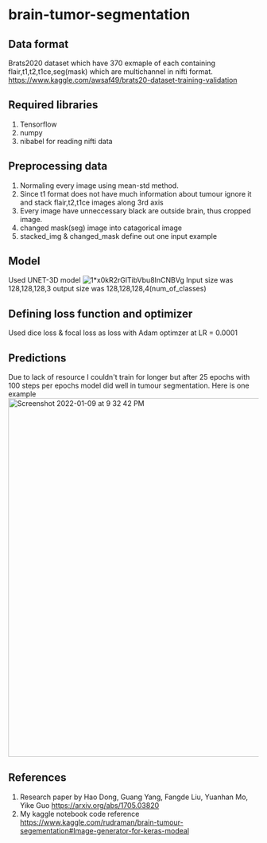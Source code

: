 # brain-tumor-segmentation

## Data format 
Brats2020 dataset which have 370 exmaple of each containing flair,t1,t2,t1ce,seg(mask) which are multichannel in nifti format.
https://www.kaggle.com/awsaf49/brats20-dataset-training-validation

## Required libraries
1. Tensorflow
2. numpy
3. nibabel for reading nifti data
## Preprocessing data
1. Normaling every image using mean-std method.
2. Since t1 format does not have much information about tumour ignore it and stack flair,t2,t1ce images along 3rd axis
3. Every image have unneccessary black are outside brain, thus cropped image.
4. changed mask(seg) image into catagorical image
5. stacked_img & changed_mask define out one input example

## Model
Used UNET-3D model ![1*x0kR2rGlTibVbu8InCNBVg](https://user-images.githubusercontent.com/85800858/148729282-15419fb0-ab42-4e5f-98ee-504c07888637.jpeg)
Input size was 128,128,128,3
output size was 128,128,128,4(num_of_classes)

## Defining loss function and optimizer
Used dice loss & focal loss as loss with Adam optimzer at LR = 0.0001

## Predictions 
Due to lack of resource I couldn't train for longer but after 25 epochs with 100 steps per epochs model did well in tumour segmentation.
Here is one example
<img width="721" alt="Screenshot 2022-01-09 at 9 32 42 PM" src="https://user-images.githubusercontent.com/85800858/148729655-f5376f4c-792f-49b7-9777-1c1059f6d9e2.png">

## References
1. Research paper by Hao Dong, Guang Yang, Fangde Liu, Yuanhan Mo, Yike Guo https://arxiv.org/abs/1705.03820
2. My kaggle notebook code reference https://www.kaggle.com/rudraman/brain-tumour-segementation#Image-generator-for-keras-modeal
